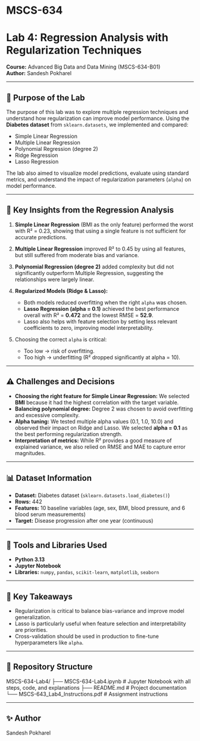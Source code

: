 # MSCS-634

# Lab 4: Regression Analysis with Regularization Techniques

**Course:** Advanced Big Data and Data Mining (MSCS-634-B01)  
**Author:** Sandesh Pokharel  

---

## 📌 Purpose of the Lab

The purpose of this lab was to explore multiple regression techniques and understand how regularization can improve model performance. Using the **Diabetes dataset** from `sklearn.datasets`, we implemented and compared:
- Simple Linear Regression  
- Multiple Linear Regression  
- Polynomial Regression (degree 2)  
- Ridge Regression  
- Lasso Regression  

The lab also aimed to visualize model predictions, evaluate using standard metrics, and understand the impact of regularization parameters (`alpha`) on model performance.

---

## 🔑 Key Insights from the Regression Analysis

1. **Simple Linear Regression** (BMI as the only feature) performed the worst with R² = 0.23, showing that using a single feature is not sufficient for accurate predictions.  
2. **Multiple Linear Regression** improved R² to 0.45 by using all features, but still suffered from moderate bias and variance.  
3. **Polynomial Regression (degree 2)** added complexity but did not significantly outperform Multiple Regression, suggesting the relationships were largely linear.  
4. **Regularized Models (Ridge & Lasso):**
   - Both models reduced overfitting when the right `alpha` was chosen.
   - **Lasso Regression (alpha = 0.1)** achieved the best performance overall with R² = **0.472** and the lowest RMSE = **52.9**.
   - Lasso also helps with feature selection by setting less relevant coefficients to zero, improving model interpretability.

5. Choosing the correct `alpha` is critical:
   - Too low → risk of overfitting.  
   - Too high → underfitting (R² dropped significantly at alpha = 10).  

---

## ⚠️ Challenges and Decisions

- **Choosing the right feature for Simple Linear Regression:** We selected **BMI** because it had the highest correlation with the target variable.  
- **Balancing polynomial degree:** Degree 2 was chosen to avoid overfitting and excessive complexity.  
- **Alpha tuning:** We tested multiple alpha values (0.1, 1.0, 10.0) and observed their impact on Ridge and Lasso. We selected **alpha = 0.1** as the best performing regularization strength.  
- **Interpretation of metrics:** While R² provides a good measure of explained variance, we also relied on RMSE and MAE to capture error magnitudes.  

---

## 📊 Dataset Information

- **Dataset:** Diabetes dataset (`sklearn.datasets.load_diabetes()`)
- **Rows:** 442  
- **Features:** 10 baseline variables (age, sex, BMI, blood pressure, and 6 blood serum measurements)  
- **Target:** Disease progression after one year (continuous)

---

## 🧰 Tools and Libraries Used

- **Python 3.13**
- **Jupyter Notebook**
- **Libraries:** `numpy`, `pandas`, `scikit-learn`, `matplotlib`, `seaborn`

---

## 🚀 Key Takeaways

- Regularization is critical to balance bias-variance and improve model generalization.
- Lasso is particularly useful when feature selection and interpretability are priorities.
- Cross-validation should be used in production to fine-tune hyperparameters like `alpha`.

---

## 📂 Repository Structure
MSCS-634-Lab4/
├── MSCS-634-Lab4.ipynb     # Jupyter Notebook with all steps, code, and explanations
├── README.md               # Project documentation
└── MSCS-643_Lab4_Instructions.pdf  # Assignment instructions

---

## ✨ Author

Sandesh Pokharel  
